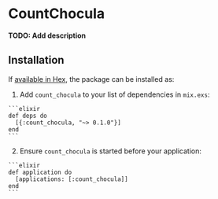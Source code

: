 # CountChocula

**TODO: Add description**

## Installation

If [available in Hex](https://hex.pm/docs/publish), the package can be installed as:

  1. Add `count_chocula` to your list of dependencies in `mix.exs`:

    ```elixir
    def deps do
      [{:count_chocula, "~> 0.1.0"}]
    end
    ```

  2. Ensure `count_chocula` is started before your application:

    ```elixir
    def application do
      [applications: [:count_chocula]]
    end
    ```

